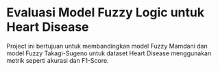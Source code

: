 # Evaluasi Model Fuzzy Logic untuk Heart Disease 
Project ini bertujuan untuk membandingkan model Fuzzy Mamdani dan model Fuzzy Takagi-Sugeno untuk dataset Heart Disease menggunakan metrik seperti akurasi dan F1-Score.
